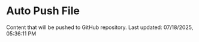 # Auto Push File

Content that will be pushed to GitHub repository.
Last updated: 07/18/2025, 05:36:11 PM